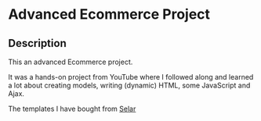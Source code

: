 <h1>Advanced Ecommerce Project</h1>

<h2>Description</h2>
<p>This an advanced Ecommerce project.</p>
<p>It was a hands-on project from YouTube where I followed along and learned a lot about creating models, writing (dynamic) HTML, some JavaScript and Ajax.</p>
<p>The templates I have bought from <a href="https://selar.co/ecommerce-source-code">Selar</a></p>
